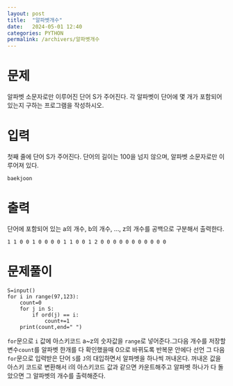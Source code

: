 ```yaml
---
layout: post
title:  "알파벳개수"
date:   2024-05-01 12:40
categories: PYTHON
permalink: /archivers/알파벳개수
---
```


[문제]:https://www.acmicpc.net/problem/10808

# 문제
알파벳 소문자로만 이루어진 단어 S가 주어진다. 각 알파벳이 단어에 몇 개가 포함되어 있는지 구하는 프로그램을 작성하시오.

# 입력
첫째 줄에 단어 S가 주어진다. 단어의 길이는 100을 넘지 않으며, 알파벳 소문자로만 이루어져 있다.
```
baekjoon
```
# 출력
단어에 포함되어 있는 a의 개수, b의 개수, …, z의 개수를 공백으로 구분해서 출력한다.

```
1 1 0 0 1 0 0 0 0 1 1 0 0 1 2 0 0 0 0 0 0 0 0 0 0 0
```

# 문제풀이

```
S=input()
for i in range(97,123):
    count=0
    for j in S:
        if ord(j) == i:
            count+=1
    print(count,end=" ")
```

`for`문으로 `i` 값에 아스키코드 a~z의 숫자값을 `range`로 넣어준다.그다음 
개수를 저장할 변수`count`를 알파벳 한개를 다 확인했을때 0으로 바뀌도록 반복문 안에다 선언
그 다음 `for`문으로 입력받은 단어 `S`를 `J`의 대입하면서 알파벳을 하나씩 꺼내온다.
꺼내온 값을 아스키 코드로 변환해서 i의 아스키코드 값과 같으면 카운트해주고
알파벳 하나가 다 돌았으면 그 알파벳의 개수를 출력해준다.
